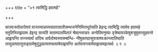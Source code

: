 +++
title = "०१ त्वामिद्धि हवामहे"

+++

कारवःस्तोतारोवयं वाजस्यान्नस्यसातासातौसम्भजनेनिमित्तभूतेसति हेइन्द्र त्वामिद्धि त्वामेव हवामहे स्तुतिभिराह्वयामः हेइन्द्र सत्पतिं सताम्पालयितारं श्रेष्ठन्त्वान्नरः अन्येपिमनुष्याः वृत्रेष्वावरकेषुशत्रुषुसत्सुहवन्ते आह्वयन्ति तज्जयार्थं अपिच अर्वतोश्वस्यसम्बन्धि- नीषुकाष्ठासुयत्राश्वःकान्त्वातिष्ठति तासुकाष्ठासुसङ्ग्रामेषुयुद्धकामाश्चत्वामेवाह्वयन्ति अतोवयन्त्वामेवाह्वयामइत्यर्थः ॥ १ ॥